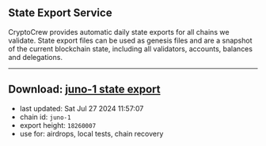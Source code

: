 ## State Export Service
CryptoCrew provides automatic daily state exports for all chains we validate. State export files can be used as genesis files and are a snapshot of the current blockchain state, including all validators, accounts, balances and delegations.

---
**Download: [juno-1 state export](https://dl-eu2.ccvalidators.com/SERVICE/juno/juno-1_export_18260007.json)**
---

- last updated: Sat Jul 27 2024 11:57:07
- chain id: `juno-1`
- export height: `18260007`
- use for: airdrops, local tests, chain recovery
